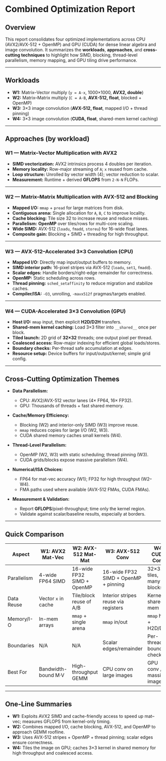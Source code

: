 # Combined Optimization Report

## Overview

This report consolidates four optimized implementations across CPU (AVX2/AVX-512 + OpenMP) and GPU (CUDA) for dense linear algebra and image convolution. It summarizes the **workloads**, **approaches**, and **cross-cutting techniques** to highlight how SIMD, blocking, thread-level parallelism, memory mapping, and GPU tiling drive performance.

---

## Workloads

* **W1:** Matrix–Vector multiply (`y = A·x`, 1000×1000, **AVX2, double**)
* **W2:** Matrix–Matrix multiply (`C = A·B`, **AVX-512, float**, blocked + OpenMP)
* **W3:** 3×3 image convolution (**AVX-512, float**, mapped I/O + thread pinning)
* **W4:** 3×3 image convolution (**CUDA, float**, shared-mem kernel caching)

---

## Approaches (by workload)

### W1 — Matrix–Vector Multiplication with AVX2

* **SIMD vectorization:** AVX2 intrinsics process 4 doubles per iteration.
* **Memory locality:** Row-major streaming of `A`; `x` reused from cache.
* **Loop structure:** Unrolled by vector width (4); vector reduction to scalar.
* **Measurement:** Runtime + derived **GFLOPS** from `2·N·N` FLOPs.

---

### W2 — Matrix–Matrix Multiplication with AVX-512 and Blocking

* **Mapped I/O:** `mmap` + `pread` for large matrices from disk.
* **Contiguous arena:** Single allocation for `A`, `B`, `C` to improve locality.
* **Cache blocking:** Tile size 32 to increase reuse and reduce misses.
* **Parallelism:** **OpenMP** over tiles/rows for multi-core scaling.
* **Wide SIMD:** AVX-512 (`loadu`, `fmadd`, `storeu`) for 16-wide float lanes.
* **Composite gain:** Blocking + SIMD + threading for high throughput.

---

### W3 — AVX-512–Accelerated 3×3 Convolution (CPU)

* **Mapped I/O:** Directly map input/output buffers to memory.
* **SIMD interior path:** 16-pixel stripes via AVX-512 (`loadu`, `set1`, `fmadd`).
* **Scalar edges:** Handle borders/right-edge remainder for correctness.
* **OpenMP:** Static scheduling across rows.
* **Thread pinning:** `sched_setaffinity` to reduce migration and stabilize caches.
* **Compiler/ISA:** `-O3`, unrolling, `-mavx512f` pragmas/targets enabled.

---

### W4 — CUDA-Accelerated 3×3 Convolution (GPU)

* **Host I/O:** `mmap` input, then explicit **H2D/D2H** transfers.
* **Shared-mem kernel caching:** Load 3×3 filter into `__shared__` once per block.
* **Tiled launch:** 2D grid of **32×32** threads; one output pixel per thread.
* **Coalesced access:** Row-major indexing for efficient global loads/stores.
* **Boundary checks:** Per-thread safe accumulation at edges.
* **Resource setup:** Device buffers for input/output/kernel; simple grid config.

---

## Cross-Cutting Optimization Themes

* **Data Parallelism:**

  * CPU: AVX2/AVX-512 vector lanes (4× FP64, 16× FP32).
  * GPU: Thousands of threads + fast shared memory.

* **Cache/Memory Efficiency:**

  * Blocking (W2) and interior-only SIMD (W3) improve reuse.
  * `mmap` reduces copies for large I/O (W2, W3).
  * CUDA shared memory caches small kernels (W4).

* **Thread-Level Parallelism:**

  * OpenMP (W2, W3) with static scheduling; thread pinning (W3).
  * CUDA grids/blocks expose massive parallelism (W4).

* **Numerical/ISA Choices:**

  * FP64 for mat-vec accuracy (W1); FP32 for high throughput (W2–W4).
  * FMA paths used where available (AVX-512 FMAs, CUDA FMAs).

* **Measurement & Validation:**

  * Report **GFLOPS**/pixel-throughput; time only the kernel region.
  * Validate against scalar/baseline results, especially at borders.

---

## Quick Comparison

| Aspect      | W1: AVX2 Mat-Vec    | W2: AVX-512 Mat-Mat        | W3: AVX-512 Conv                     | W4: CUDA Conv              |
| ----------- | ------------------- | -------------------------- | ------------------------------------ | -------------------------- |
| Parallelism | 4-wide FP64 SIMD    | 16-wide FP32 SIMD + OpenMP | 16-wide FP32 SIMD + OpenMP + pinning | 32×32 tiles, many blocks   |
| Data Reuse  | Vector `x` in cache | Tile/block reuse of A/B    | Interior stripes reuse via registers | Kernel in shared mem       |
| Memory/I-O  | In-mem arrays       | `mmap` + single arena      | `mmap` in/out                        | `mmap` host + H2D/D2H      |
| Boundaries  | N/A                 | N/A                        | Scalar edges/remainder               | Per-thread boundary checks |
| Best For    | Bandwidth-bound M·V | High-throughput GEMM       | CPU conv on large images             | GPU conv / massive images  |

---


## One-Line Summaries

* **W1:** Exploits AVX2 SIMD and cache-friendly access to speed up mat–vec; measures GFLOPS from kernel-only timing.
* **W2:** Combines mapped I/O, cache blocking, AVX-512, and OpenMP to approach GEMM roofline.
* **W3:** Uses AVX-512 stripes + OpenMP + thread pinning; scalar edges ensure correctness.
* **W4:** Tiles the image on GPU; caches 3×3 kernel in shared memory for high throughput and coalesced access.


